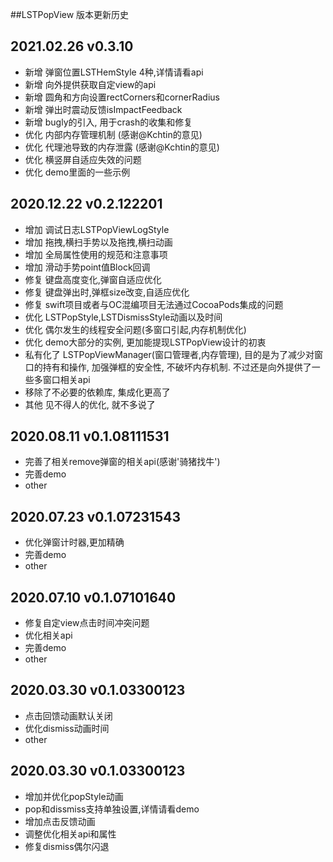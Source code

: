 ##LSTPopView 版本更新历史

2021.02.26 v0.3.10
---
- 新增 弹窗位置LSTHemStyle 4种,详情请看api
- 新增 向外提供获取自定view的api
- 新增 圆角和方向设置rectCorners和cornerRadius
- 新增 弹出时震动反馈isImpactFeedback
- 新增 bugly的引入, 用于crash的收集和修复
- 优化 内部内存管理机制 (感谢@Kchtin的意见)
- 优化 代理池导致的内存泄露  (感谢@Kchtin的意见)
- 优化 横竖屏自适应失效的问题
- 优化 demo里面的一些示例


2020.12.22 v0.2.122201
---
- 增加 调试日志LSTPopViewLogStyle
- 增加 拖拽,横扫手势以及拖拽,横扫动画
- 增加 全局属性使用的规范和注意事项
- 增加 滑动手势point值Block回调
- 修复 键盘高度变化,弹窗自适应优化
- 修复 键盘弹出时,弹框size改变,自适应优化 
- 修复 swift项目或者与OC混编项目无法通过CocoaPods集成的问题
- 优化 LSTPopStyle,LSTDismissStyle动画以及时间
- 优化 偶尔发生的线程安全问题(多窗口引起,内存机制优化)
- 优化 demo大部分的实例, 更加能提现LSTPopView设计的初衷
- 私有化了 LSTPopViewManager(窗口管理者,内存管理), 目的是为了减少对窗口的持有和操作, 加强弹框的安全性, 不破坏内存机制. 不过还是向外提供了一些多窗口相关api
- 移除了不必要的依赖库, 集成化更高了
- 其他 见不得人的优化, 就不多说了

2020.08.11 v0.1.08111531
---
- 完善了相关remove弹窗的相关api(感谢'骑猪找牛')
- 完善demo
- other

2020.07.23 v0.1.07231543
---
- 优化弹窗计时器,更加精确
- 完善demo
- other

2020.07.10 v0.1.07101640
---
- 修复自定view点击时间冲突问题
- 优化相关api
- 完善demo
- other

2020.03.30 v0.1.03300123
---
- 点击回馈动画默认关闭
- 优化dismiss动画时间
- other

 2020.03.30 v0.1.03300123
---
- 增加并优化popStyle动画
- pop和dissmiss支持单独设置,详情请看demo
- 增加点击反馈动画
- 调整优化相关api和属性
- 修复dismiss偶尔闪退


